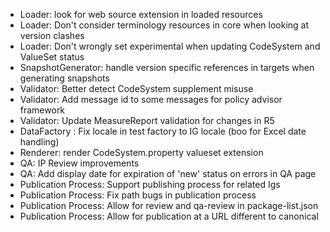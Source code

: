 * Loader: look for web source extension in loaded resources
* Loader: Don't consider terminology resources in core when looking at version clashes
* Loader: Don't wrongly set experimental when updating CodeSystem and ValueSet status
* SnapshotGenerator: handle version specific references in targets when generating snapshots
* Validator: Better detect CodeSystem supplement misuse
* Validator: Add message id to some messages for policy advisor framework
* Validator: Update MeasureReport validation for changes in R5
* DataFactory : Fix locale in test factory to IG locale (boo for Excel date handling)
* Renderer: render CodeSystem.property valueset extension
* QA: IP Review improvements
* QA: Add display date for expiration of 'new' status on errors in QA page
* Publication Process: Support publishing process for related Igs
* Publication Process: Fix path bugs in publication process
* Publication Process: Allow for review and qa-review in package-list.json
* Publication Process: Allow for publication at a URL different to canonical
